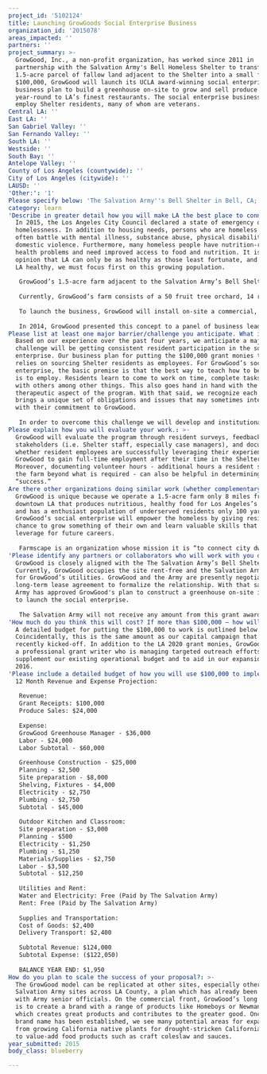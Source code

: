 ```yaml
---
project_id: '5102124'
title: Launching GrowGoods Social Enterprise Business
organization_id: '2015078'
areas_impacted: ''
partners: ''
project_summary: >-
  GrowGood, Inc., a non-profit organization, has worked since 2011 in
  partnership with the Salvation Army's Bell Homeless Shelter to transform the
  1.5-acre parcel of fallow land adjacent to the Shelter into a small farm. With
  $100,000, GrowGood will launch its UCLA award-winning social enterprise
  business plan to build a greenhouse on-site to grow and sell produce
  year-round to LA’s finest restaurants. The social enterprise business will
  employ Shelter residents, many of whom are veterans.
Central LA: ''
East LA: ''
San Gabriel Valley: ''
San Fernando Valley: ''
South LA: ''
Westside: ''
South Bay: ''
Antelope Valley: ''
County of Los Angeles (countywide): ''
City of Los Angeles (citywide): ''
LAUSD: ''
'Other:': '1'
Please specify below: 'The Salvation Army''s Bell Shelter in Bell, CA; LA County'
category: learn
'Describe in greater detail how you will make LA the best place to connect:': >-
  In 2015, the Los Angeles City Council declared a state of emergency on
  homelessness. In addition to housing needs, persons who are homeless also
  often battle with mental illness, substance abuse, physical disability, and/or
  domestic violence. Furthermore, many homeless people have nutrition-related
  health problems and need improved access to food and nutrition. It is our
  opinion that LA can only be as healthy as those least fortunate, and to make
  LA healthy, we must focus first on this growing population.
   
   GrowGood’s 1.5-acre farm adjacent to the Salvation Army’s Bell Shelter fills this critical gap. Founded in 2011, GrowGood’s mission is to provide a variety of fresh produce to the Shelter’s kitchen; to create a green space for emotional healing; and to provide meaningful job training opportunities for Shelter’s residents. 
   
   Currently, GrowGood’s farm consists of a 50 fruit tree orchard, 14 raised vegetable garden beds, a California native garden, as well as traditional in-ground row crops. GrowGood’s farm continues to provide organic produce to the Shelter’s kitchen - 2,000 lbs of produce this year alone. Moreover, GrowGood also provides garden classes for Shelter residents. In furtherance of its mission, GrowGood will use $100,000 to continue developing its farm as well as to launch its UCLA award-winning social enterprise business to employ Shelter residents and provide meaningful job training. 
   
   To launch the business, GrowGood will install on-site a commercial, climate-controlled 30 x 58 ft greenhouse. The greenhouse will require a foundation, electricity, and plumbing to increase the production scale and to enable year-round cultivation. GrowGood will also need to hire an additional full-time employee as well as lease a truck to deliver product to customers. Residents will be involved in every stage of business. 
   
   In 2014, GrowGood presented this concept to a panel of business leaders at the Social Enterprise Academy at UCLA. GrowGood was awarded 1st place and received a $12,000 prize. Since then, GrowGood has conducted further market research, gained agreement from a talented individual to run the business, and has received approval from the Army to place the greenhouse on-site. By producing a high-quality local product and providing meaningful job training opportunities to the Shelter’s residents, many of whom are veterans, GrowGood is building a replicable model that will make LA the healthiest place to live.
Please list at least one major barrier/challenge you anticipate. What is your strategy for overcoming these obstacles?: >-
  Based on our experience over the past four years, we anticipate a major
  challenge will be getting consistent resident participation in the social
  enterprise. Our business plan for putting the $100,000 grant monies to work
  relies on sourcing Shelter residents as employees. For GrowGood’s social
  enterprise, the basic premise is that the best way to teach how to be employed
  is to employ. Residents learn to come to work on time, complete tasks and work
  with others among other things. This also goes hand in hand with the
  therapeutic aspect of the program. With that said, we recognize each resident
  brings a unique set of obligations and issues that may sometimes interfere
  with their commitment to GrowGood. 
   
   In order to overcome this challenge we will develop and institutionalize the following into our operating model: 1) case worker training and accountability; 2) training and ongoing education; 3) employee reward system; and 4) access to jobs upon completion.
Please explain how you will evaluate your work.: >-
  GrowGood will evaluate the program through resident surveys, feedback from key
  stakeholders (i.e. Shelter staff, especially case managers), and documenting
  whether resident employees are successfully leveraging their experience with
  GrowGood to gain full-time employment after their time in the Shelter.
  Moreover, documenting volunteer hours - additional hours a resident spends at
  the farm beyond what is required - can also be helpful in determining
  “success.”
Are there other organizations doing similar work (whether complementary or competitive)? What is unique about your proposed approach?: >-
  GrowGood is unique because we operate a 1.5-acre farm only 8 miles from
  downtown LA that produces nutritious, healthy food for Los Angeles’s neediest,
  and has a enthusiast population of underserved residents only 100 yards away.
  GrowGood’s social enterprise will empower the homeless by giving residents a
  chance to grow something of their own and learn valuable skills that they can
  leverage for future careers. 
   
   Farmscape is an organization whose mission it is “to connect city dwellers with fresh, organic product through a network of urban farms, while creating living wage jobs for the new generation of farmers.” Farmscape is complementary to our work and provides a career pathway for residents who participate in GrowGood’s social enterprise. Other career pathways for Shelter residents might include greenhouse management, customer service and retail, food production, and water efficiency auditing.
'Please identify any partners or collaborators who will work with you on this project. How much of the $100,000 grant award will each partner receive?': >-
  GrowGood is closely aligned with the The Salvation Army’s Bell Shelter.
  Currently, GrowGood occupies the site rent-free and the Salvation Army pays
  for GrowGood’s utilities. GrowGood and the Army are presently negotiating a
  long-term lease agreement to formalize the relationship. With that said, the
  Army has approved GrowGood's plan to construct a greenhouse on-site in order
  to launch the social enterprise. 
   
   The Salvation Army will not receive any amount from this grant award, although participating Shelter residents will be paid for their work.
'How much do you think this will cost? If more than $100,000 – how will you cover the additional costs?': >-
  A detailed budget for putting the $100,000 to work is outlined below.
  Coincidentally, this is the same amount as our capital campaign that was
  recently kicked-off. In addition to the LA 2020 grant monies, GrowGood retains
  a professional grant writer who is managing targeted outreach efforts to
  supplement our existing operational budget and to aid in our expansion in
  2016.
'Please include a detailed budget of how you will use $100,000 to implement this project.': |-
  12 Month Revenue and Expense Projection:
   
   Revenue:
   Grant Receipts: $100,000
   Produce Sales: $24,000
   
   Expense:
   GrowGood Greenhouse Manager - $36,000
   Labor - $24,000
   Labor Subtotal - $60,000
    
   Greenhouse Construction - $25,000
   Planning - $2,500
   Site preparation - $8,000
   Shelving, Fixtures - $4,000
   Electricity - $2,750
   Plumbing - $2,750
   Subtotal - $45,000
    
   Outdoor Kitchen and Classroom: 
   Site preparation - $3,000
   Planning - $500
   Electricity - $1,250
   Plumbing - $1,250
   Materials/Supplies - $2,750
   Labor - $3,500
   Subtotal - $12,250
   
   Utilities and Rent:
   Water and Electricity: Free (Paid by The Salvation Army)
   Rent: Free (Paid by The Salvation Army)
   
   Supplies and Transportation:
   Cost of Goods: $2,400
   Delivery Transport: $2,400
    
   Subtotal Revenue: $124,000
   Subtotal Expense: ($122,050)
   
   BALANCE YEAR END: $1,950
How do you plan to scale the success of your proposal?: >-
  The GrowGood model can be replicated at other sites, especially other
  Salvation Army sites across LA County, a plan which has already been discussed
  with Army senior officials. On the commercial front, GrowGood’s long term goal
  is to create a brand with a range of products like Homeboys or Newman’s Own,
  which creates great products and contributes to the greater good. Once our
  brand name has been established, we see many potential areas for expansion
  from growing California native plants for drought-stricken California gardens
  to value-add food products such as craft coleslaw and sauces.
year_submitted: 2015
body_class: blueberry

---
```

